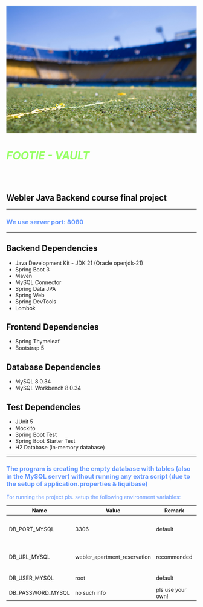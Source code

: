 ![img.jpg](img.jpg)


# ***<span style="color: #97ff65 ">FOOTIE - VAULT***  
<br>
<br>

## Webler Java Backend course final project 

---

### <span style="color: #6698FF">We use server port: 8080</span>

---

## Backend Dependencies

- Java Development Kit - JDK 21 (Oracle openjdk-21)
- Spring Boot 3
- Maven
- MySQL Connector
- Spring Data JPA
- Spring Web
- Spring DevTools
- Lombok

## Frontend Dependencies

- Spring Thymeleaf
- Bootstrap 5

## Database Dependencies

- MySQL 8.0.34
- MySQL Workbench 8.0.34

## Test Dependencies

- JUnit 5
- Mockito
- Spring Boot Test
- Spring Boot Starter Test
- H2 Database (in-memory database)

---

### <span style="color: #6698FF">The program is creating the empty database with tables (also in the MySQL server) without running any extra script (due to the setup of application.properties & liquibase)</span>
<span style="color: #6698FF">For running the project pls. setup the following environment variables:</span>
<br>

| Name               | Value                       | Remark            | Extra remark                                                                                                                                                 |
|--------------------|-----------------------------|-------------------|--------------------------------------------------------------------------------------------------------------------------------------------------------------|
| DB_PORT_MYSQL           | 3306                        | default           | please user your own port that has been set to MySQL server                                                                                                  |
| DB_URL_MYSQL             | webler_apartment_reservation                  | recommended       | you can use your own, our name is just a recommendation!                                                                                                     |
| DB_USER_MYSQL            | root                        | default           | please use your own!                                                                                                                                         |
| DB_PASSWORD_MYSQL        | no such info                | pls use your own! | [MYSQL Installation Guide](https://dev.mysql.com/doc/mysql-installation-excerpt/5.7/en/)                                                                     | 